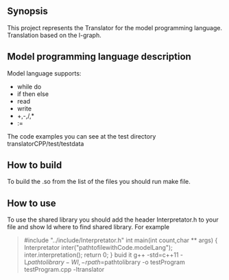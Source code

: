 Synopsis
-------------
This project represents the Translator for the model programming language.
Translation based on the l-graph.

Model programming language description
--------------------

Model language supports:
* while do
* if then else
* read
* write
* +,-,/,*
* :=

The code examples you can see at the test directory translatorCPP/test/testdata


How to build
------------------------
To build the .so from the list of the files you should run make file.


How to use
-----------------------
 To use the shared library you should add the header Interpretator.h to your file and show ld where to find shared library.
For example 
>    #include "../include/Interpretator.h"
	int main(int count,char ** args)
	{
		Interpretator inter("pathtofilewithCode.modelLang");
		inter.interpretation();
		return 0;
	}
buid it 
g++ -std=c++11 -L$pathtolibrary -Wl,-rpath=$pathtolibrary -o testProgram testProgram.cpp -ltranslator




